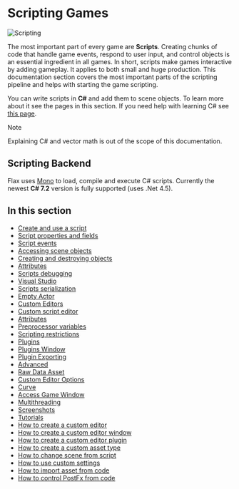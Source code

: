 # Scripting Games

![Scripting](media/title.jpg)

The most important part of every game are **Scripts**. Creating chunks of code that handle game events, respond to user input, and control objects is an essential ingredient in all games. In short, scripts make games interactive by adding gameplay. It applies to both small and huge production. This documentation section covers the most important parts of the scripting pipeline and helps with starting the game scripting.

You can write scripts in **C#** and add them to scene objects. To learn more about it see the pages in this section.
If you need help with learning C# see [this page](http://www.letmegooglethat.com/?q=C%23+tutorial).

> [!Note]
> Explaining C# and vector math is out of the scope of this documentation.

## Scripting Backend

Flax uses [Mono](http://www.mono-project.com/) to load, compile and execute C# scripts.
Currently the newest **C# 7.2** version is fully supported (uses .Net 4.5).

## In this section

* [Create and use a script](new-script.md)
* [Script properties and fields](properties.md)
* [Script events](events.md)
* [Accessing scene objects](scene-objects.md)
* [Creating and destroying objects](objects-lifetime.md)
* [Attributes](attributes.md)
* [Scripts debugging](debugging/index.md)
 * [Visual Studio](debugging/visual-studio.md)
* [Scripts serialization](serialization/index.md)
* [Empty Actor](empty-actor.md)
* [Custom Editors](custom-editors/index.md)
 * [Custom script editor](tutorials/custom-editor.md)
 * [Attributes](custom-editors/attributes.md)
* [Preprocessor variables](preprocessor.md)
* [Scripting restrictions](restrictions.md)
* [Plugins](plugins/index.md)
 * [Plugins Window](plugins/plugins-window.md)
 * [Plugin Exporting](plugins/exporting.md)
* [Advanced](advanced/index.md)
 * [Raw Data Asset](advanced/raw-data-asset.md)
 * [Custom Editor Options](advanced/custom-editor-options.md)
 * [Curve](advanced/curve.md)
 * [Access Game Window](advanced/access-game-window.md)
 * [Multithreading](advanced/multithreading.md)
 * [Screenshots](advanced/screenshots.md)
* [Tutorials](tutorials/index.md)
 * [How to create a custom editor](tutorials/custom-editor.md)
 * [How to create a custom editor window](tutorials/custom-window.md)
 * [How to create a custom editor plugin](tutorials/custom-plugin.md)
 * [How to create a custom asset type](tutorials/custom-asset.md)
 * [How to change scene from script](tutorials/change-scene.md)
 * [How to use custom settings](tutorials/custom-settings.md)
 * [How to import asset from code](tutorials/import-asset-from-code.md)
 * [How to control PostFx from code](tutorials/control-postfx-from-code.md)

